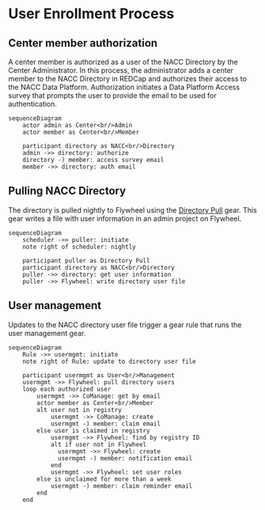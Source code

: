 # User Enrollment Process

## Center member authorization

A center member is authorized as a user of the NACC Directory by the Center Administrator.
In this process, the administrator adds a center member to the NACC Directory in REDCap and authorizes their access to the NACC Data Platform.
Authorization initiates a Data Platform Access survey that prompts the user to provide the email to be used for authentication.

```mermaid
sequenceDiagram
    actor admin as Center<br/>Admin
    actor member as Center<br/>Member

    participant directory as NACC<br/>Directory
    admin ->> directory: authorize
    directory -) member: access survey email
    member ->> directory: auth email
```

## Pulling NACC Directory

The directory is pulled nightly to Flywheel using the [Directory Pull](../pull_directory/) gear.
This gear writes a file with user information in an admin project on Flywheel.

```mermaid
sequenceDiagram
    scheduler ->> puller: initiate
    note right of scheduler: nightly

    participant puller as Directory Pull
    participant directory as NACC<br/>Directory
    puller ->> directory: get user information
    puller ->> Flywheel: write directory user file
```

## User management

Updates to the NACC directory user file trigger a gear rule that runs the user management gear.

```mermaid
sequenceDiagram
    Rule ->> usermgmt: initiate
    note right of Rule: update to directory user file

    participant usermgmt as User<br/>Management
    usermgmt ->> Flywheel: pull directory users
    loop each authorized user
        usermgmt ->> CoManage: get by email
        actor member as Center<br/>Member   
        alt user not in registry
            usermgmt ->> CoManage: create
            usermgmt -) member: claim email
        else user is claimed in registry
            usermgmt ->> Flywheel: find by registry ID
            alt if user not in Flywheel
              usermgmt ->> Flywheel: create
              usermgmt -) member: notification email
            end
            usermgmt ->> Flywheel: set user roles
        else is unclaimed for more than a week
            usermgmt -) member: claim reminder email
        end
    end
```
